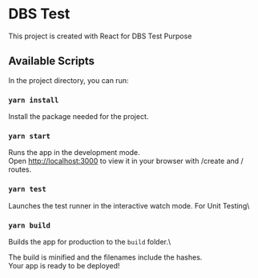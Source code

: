 # DBS Test

This project is created with React for DBS Test Purpose

## Available Scripts

In the project directory, you can run:


### `yarn install`

Install the package needed for the project.

### `yarn start`

Runs the app in the development mode.\
Open [http://localhost:3000](http://localhost:3000) to view it in your browser with /create and / routes.

### `yarn test`

Launches the test runner in the interactive watch mode. For Unit Testing\

### `yarn build`

Builds the app for production to the `build` folder.\

The build is minified and the filenames include the hashes.\
Your app is ready to be deployed!

